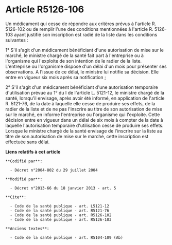 # Article R5126-106

Un médicament qui cesse de répondre aux critères prévus à l'article R. 5126-102 ou de remplir l'une des conditions
mentionnées à l'article R. 5126-103 ayant justifié son inscription est radié de la liste dans les conditions suivantes : 

1° S'il s'agit d'un médicament bénéficiant d'une autorisation de mise sur le marché, le ministre chargé de la santé fait part
à l'entreprise ou à l'organisme qui l'exploite de son intention de le radier de la liste. L'entreprise ou l'organisme dispose
d'un délai d'un mois pour présenter ses observations. A l'issue de ce délai, le ministre lui notifie sa décision. Elle entre
en vigueur six mois après sa notification ; 

2° S'il s'agit d'un médicament bénéficiant d'une autorisation temporaire d'utilisation prévue au 1° du I de l'article L.
5121-12, le ministre chargé de la santé, lorsqu'il envisage, après avoir été informé, en application de l'article R. 5121-76,
de la date à laquelle elle cesse de produire ses effets, de la radier de la liste et de ne pas l'inscrire au titre de son
autorisation de mise sur le marché, en informe l'entreprise ou l'organisme qui l'exploite. Cette décision entre en vigueur
dans un délai de six mois à compter de la date à laquelle l'autorisation temporaire d'utilisation cesse de produire ses
effets. Lorsque le ministre chargé de la santé envisage de l'inscrire sur la liste au titre de son autorisation de mise sur
le marché, cette inscription est effectuée sans délai.

**Liens relatifs à cet article**

	**Codifié par**:

	  - Décret n°2004-802 du 29 juillet 2004

	**Modifié par**:

	  - Décret n°2013-66 du 18 janvier 2013 - art. 5

	**Cite**:

	  - Code de la santé publique - art. L5121-12
	  - Code de la santé publique - art. R5121-76
	  - Code de la santé publique - art. R5126-102
	  - Code de la santé publique - art. R5126-103

	**Anciens textes**:

	  - Code de la santé publique - art. R5104-109 (Ab)
